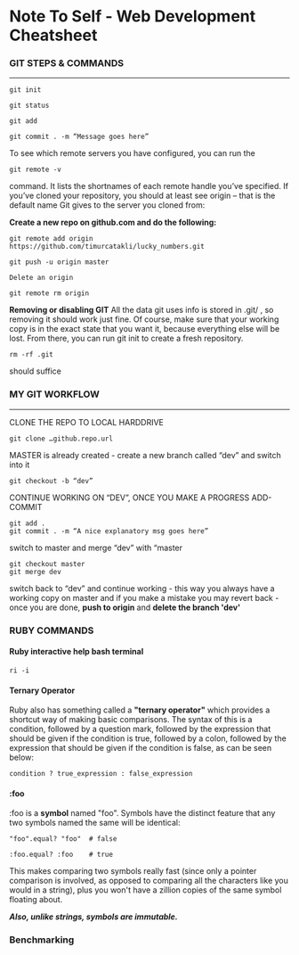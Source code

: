 # Note To Self - Web Development Cheatsheet

### GIT STEPS & COMMANDS
***

```
git init
```

```
git status
```
```
git add
```
```
git commit . -m “Message goes here”
```

To see which remote servers you have configured, you can run the

```
git remote -v
```

command. It lists the shortnames of each remote handle you’ve specified. If you’ve cloned your repository, you should at least see origin – that is the default name Git gives to the server you cloned from:

**Create a new repo on github.com and do the following:**
```
git remote add origin https://github.com/timurcatakli/lucky_numbers.git
```
```
git push -u origin master
```
```
Delete an origin
```
```
git remote rm origin
```

**Removing or disabling GIT**
All the data git uses info is stored in .git/ , so removing it should work just fine. Of course, make sure that your working copy is in the exact state that you want it, because everything else will be lost. From there, you can run git init to create a fresh repository. 
```
rm -rf .git 
```
should suffice

### MY GIT WORKFLOW
***

CLONE THE REPO TO LOCAL HARDDRIVE
```
git clone …github.repo.url
```
MASTER is already created - create a new branch called “dev” and switch into it
```
git checkout -b “dev”
```
CONTINUE WORKING ON “DEV”, ONCE YOU MAKE A PROGRESS ADD-COMMIT

```
git add .
git commit . -m “A nice explanatory msg goes here”
```

switch to master and merge “dev” with “master

```
git checkout master
git merge dev
```

switch back to “dev” and continue working - this way you always have a working copy on master and if you make a mistake you may revert back - once you are done,  **push to origin** and **delete the branch 'dev'**


### RUBY COMMANDS

#### **Ruby interactive help bash terminal**
```
ri -i
```
#### **Ternary Operator**

Ruby also has something called a **"ternary operator"** which provides a shortcut way of making basic comparisons. The syntax of this is a condition, followed by a question mark, followed by the expression that should be given if the condition is true, followed by a colon, followed by the expression that should be given if the condition is false, as can be seen below:

```
condition ? true_expression : false_expression
```

#### **:foo**
:foo is a **symbol** named "foo". Symbols have the distinct feature that any two symbols named the same will be identical:
```
"foo".equal? "foo"  # false
```
```
:foo.equal? :foo    # true
```
This makes comparing two symbols really fast (since only a pointer comparison is involved, as opposed to comparing all the characters like you would in a string), plus you won't have a zillion copies of the same symbol floating about.

***Also, unlike strings, symbols are immutable.***

### Benchmarking
